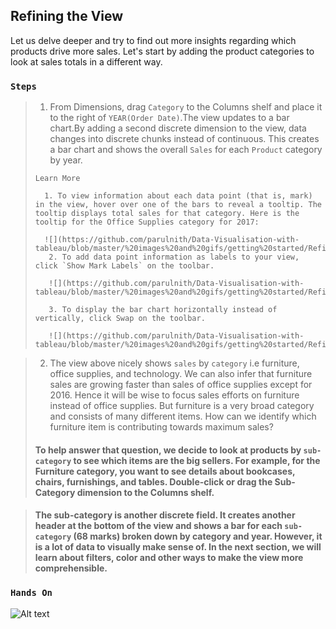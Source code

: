 ## Refining the View


Let us delve deeper and try to find out more insights regarding which products drive more sales. Let's start by adding the product categories to look at sales totals in a different way.

###  `Steps`


> 1. From Dimensions, drag `Category` to the Columns shelf and place it to the right of `YEAR(Order Date)`.The view updates to a bar chart.By adding a second discrete dimension to the view, data changes into discrete chunks instead of continuous. This creates a bar chart and shows the overall `Sales` for each `Product` category by year.
>
>   `Learn More` 
>    
>       1. To view information about each data point (that is, mark) in the view, hover over one of the bars to reveal a tooltip. The tooltip displays total sales for that category. Here is the tooltip for the Office Supplies category for 2017:
>    
>       ![](https://github.com/parulnith/Data-Visualisation-with-tableau/blob/master/%20images%20and%20gifs/getting%20started/Refining%20the%20view1.png)
>        2. To add data point information as labels to your view, click `Show Mark Labels` on the toolbar. 
>   
>        ![](https://github.com/parulnith/Data-Visualisation-with-tableau/blob/master/%20images%20and%20gifs/getting%20started/Refining%20the%20view2.png)
>    
>        3. To display the bar chart horizontally instead of vertically, click Swap on the toolbar.
>   
>        ![](https://github.com/parulnith/Data-Visualisation-with-tableau/blob/master/%20images%20and%20gifs/getting%20started/Refining%20the%20view3.png)

> 2. The view above nicely shows `sales` by `category` i.e furniture, office supplies, and technology. We can also infer that furniture sales are growing faster than sales of office supplies except for 2016. Hence it will be wise to focus sales efforts on furniture instead of office supplies. But furniture is a very broad category and consists of many different items. How can we identify which furniture item is contributing towards maximum sales?
> 
> #### **To help answer that question, we decide to look at products by `sub-category` to see which items are the big sellers. For example, for the Furniture category, you want to see details about   bookcases, chairs, furnishings, and tables. Double-click or drag the Sub-Category dimension to the Columns shelf.**
 
> #### **The sub-category is another discrete field. It creates another header at the bottom of the view and shows a bar for each `sub-category` (68 marks) broken down by category and year. However, it is a lot of data to visually make sense of. In the next section, we will learn about filters, color and other ways to make the view more comprehensible.**

### `Hands On `  

![Alt text](https://github.com/parulnith/Data-Visualisation-with-tableau/blob/master/%20images%20and%20gifs/getting%20started/Refining%20the%20viewgif.gif)

